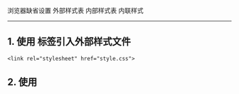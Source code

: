 浏览器缺省设置
外部样式表
内部样式表
内联样式

---

## 1. 使用 <link> 标签引入外部样式文件

```
<link rel="stylesheet" href="style.css">
```

## 2. 使用 <style> 标签，直接包含样式规则

```
<style>
    img {
        border: 4px solid red;
    }
</style>
```

## 3. 使用内联样式

```
<img src="demo.jpg" style="border: 4px solid red;">
```

内联样式由于位于外部样式表和嵌入样式表之后，优先级高于其他所有样式，除非其他地方与之冲突的样式标记了 `!important`。
